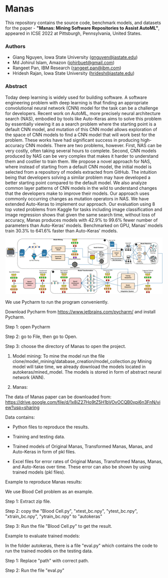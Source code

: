 # Manas
This repository contains the source code, benchmark models, and datasets for the paper - **"Manas: Mining Software Repositories to Assist AutoML"**, appeared in ICSE 2022 at Pittsburgh, Pennsylvania, United States.

### Authors
* Giang Nguyen, Iowa State University (gnguyen@iastate.edu)
* Md Johirul Islam, Amazon (johirbuet@gmail.com)
* Rangeet Pan, IBM Research (rangeet.pan@ibm.com)
* Hridesh Rajan, Iowa State University (hridesh@iastate.edu)
  
### Abstract
Today deep learning is widely used for building software. A software engineering problem with deep learning is that finding an appropriate convolutional neural network (CNN) model for the task can be a challenge for developers. Recent work on AutoML, more precisely neural architecture search (NAS), embodied by tools like Auto-Keras aims to solve this problem by essentially viewing it as a search problem where the starting point is a default CNN model, and mutation of this CNN model allows exploration of the space of CNN models to find a CNN model that will work best for the problem. These works have had significant success in producing high-accuracy CNN models. There are two problems, however. First, NAS can be very costly, often taking several hours to complete. Second, CNN models produced by NAS can be very complex that makes it harder to understand them and costlier to train them. We propose a novel approach for NAS, where instead of starting from a default CNN model, the initial model is selected from a repository of models extracted from GitHub. The intuition being that developers solving a similar problem may have developed a better starting point compared to the default model. We also analyze common layer patterns of CNN models in the wild to understand changes that the developers make to improve their models. Our approach uses commonly occurring changes as mutation operators
in NAS. We have extended Auto-Keras to implement our approach. Our evaluation using 8 top voted problems from Kaggle for tasks including image classification and image regression shows that given the same search time, without loss of accuracy, Manas produces models with 42.9% to 99.6% fewer number of parameters than Auto-Keras’ models. Benchmarked on GPU, Manas’ models train 30.3% to 641.6% faster than Auto-Keras’ models.

![The problem tackled by Manas](overview.JPG)

We use Pycharm to run the program conveniently.

Download Pycharm from https://www.jetbrains.com/pycharm/ and install Pycharm.

Step 1: open Pycharm

Step 2: go to File, then go to Open.

Step 3: choose the directory of Manas to open the project.


1. Model mining:
To mine the model run the file clone/model_mining/database_creation/model_collection.py
Mining model will take time, we already download the models located in autokeras/mined_model. The models is stored in form of abstract neural network (ANN).

2. Manas:

The data of Manas paper can be downloaded from: https://drive.google.com/file/d/1x8jZ27Ho9tZ5H1bVOvOCQB0xpi6n3FnN/view?usp=sharing

Data contains:

- Python files to reproduce the results. 

- Training and testing data.

- Trained models of Original Manas, Transformed Manas, Manas, and Auto-Keras in form of pkl files.

- Excel files for error rates of Original Manas, Transformed Manas, Manas, and Auto-Keras over time. These error can also be shown by using trained models (pkl files).

Example to reproduce Manas results:

We use Blood Cell problem as an example.

Step 1: Extract zip file.

Step 2: copy the "Blood Cell.py", "xtest_bc.npy", "ytest_bc.npy", "xtrain_bc.npy", "ytrain_bc.npy" to "autokeras"

Step 3: Run the file "Blood Cell.py" to get the result.

Example to evaluate trained models:

In the folder autokeras, there is a file "eval.py" which contains the code to run the trained models on the testing data.

Step 1: Replace "path" with correct path.

Step 2: Run the file "eval.py" 
